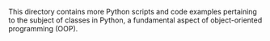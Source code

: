 This directory contains more Python scripts and code examples pertaining to the subject of classes in Python, a fundamental aspect of object-oriented programming (OOP).
